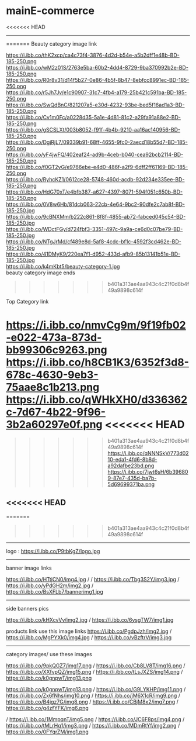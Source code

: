 # mainE-commerce

<<<<<<< HEAD


--------------------------
=======
Beauty category image link

https://i.ibb.co/thK2xcp/ca4c73f4-3876-4d2d-b54e-a5b2dff1e48b-BD-185-250.png
\
https://i.ibb.co/wM2z01S/2763e5ba-60b2-4dd4-8729-9ba370992b2e-BD-185-250.png
\
https://i.ibb.co/R0r8v31/d14f5b27-0e86-4b5f-8b47-8ebfcc8991ec-BD-185-250.png
\
https://i.ibb.co/r5Jh7Jv/e1c90907-31c7-4fb4-a179-25b421c591ba-BD-185-250.png
\
https://i.ibb.co/SwQdBnC/821207a5-e30d-4232-93be-bed5f16ad1a3-BD-185-250.png
\
https://i.ibb.co/Cv1m0Fc/a0228d35-5a1e-4d81-81c2-a29fa91a88e2-BD-185-250.png
\
https://i.ibb.co/gSCSLXt/003b8052-f91f-4b4b-9210-aa16ac140956-BD-185-250.png
\
https://i.ibb.co/DgjRjL7/09339b91-68ff-4655-9fc0-2aecd18b55d7-BD-185-250.png
\
https://i.ibb.co/yF4jwFQ/402eaf24-ad9b-4ceb-b040-cea92bcb2114-BD-185-250.png
\
https://i.ibb.co/f0GT2vG/e9766ebe-e4d0-486f-a2f9-6dff2ff61169-BD-185-250.png
\
https://i.ibb.co/RyhcKZ1/0612ce28-5748-460d-acdb-92d234e335ee-BD-185-250.png
\
https://i.ibb.co/HdG70xT/e4bfb387-a627-4397-8071-594f051c650b-BD-185-250.png
\
https://i.ibb.co/0V8w6Hb/81dcb063-22cb-4e64-9bc2-90dfe2c7ab8f-BD-185-250.jpg
\
https://i.ibb.co/9cBNXMm/b222c861-8f8f-4855-ab72-fabced045c54-BD-185-250.jpg
\
https://i.ibb.co/WDctFGy/d724fbf3-3351-497c-9a9a-ce6d0c07be79-BD-185-250.jpg
\
https://i.ibb.co/NTgJrMd/cf489e8d-5af8-4cdc-bf1c-4592f3cd462e-BD-185-250.jpg
\
https://i.ibb.co/41DMyK9/220ea7f1-d952-433d-afb9-85b13141b51e-BD-185-250.jpg
\
https://i.ibb.co/k4mKbt5/beauty-category-1.jpg
\
beauty category image ends







>>>>>>> b401a313ae4aa943c4c21f0d8b4f49a9898c614f

Top Category link

https://i.ibb.co/nmvCg9m/9f19fb02-e022-473a-873d-bb99306c9263.png
\
https://i.ibb.co/h8CB1K3/6352f3d8-678c-4630-9eb3-75aae8c1b213.png
\
https://i.ibb.co/qWHkXH0/d336362c-7d67-4b22-9f96-3b2a60297e0f.png
<<<<<<< HEAD
=======

>>>>>>> b401a313ae4aa943c4c21f0d8b4f49a9898c614f
\
https://i.ibb.co/qNNNSkV/773d0210-eda1-4fd6-8b8d-a92dafbe23bd.png
\
https://i.ibb.co/7jwt6sH/6b396809-87e7-435d-ba7b-5d69699371ba.png


<<<<<<< HEAD
--------------------------

=======
>>>>>>> b401a313ae4aa943c4c21f0d8b4f49a9898c614f







----------------------------------------------------
logo :   https://i.ibb.co/P9tbKgZ/logo.jpg

----------------------------------------------------
banner image links

https://i.ibb.co/HTtjCN0/img4.jpg / / https://i.ibb.co/Tbg3S2Y/img3.jpg / https://i.ibb.co/yPdGH2m/img2.jpg / https://i.ibb.co/BsXFLb7/bannerimg1.jpg

----------------------------------------------------
side banners pics

https://i.ibb.co/kHXcvVv/img2.jpg / https://i.ibb.co/6ysgTW7/img1.jpg

products link use this image links https://i.ibb.co/PgdpJzh/img2.jpg / https://i.ibb.co/MgPYXk0/img4.jpg / https://i.ibb.co/vBzftrV/img3.jpg


----------------------------------------------------
category images/ use these images 

https://i.ibb.co/9pkQGZ7/img17.png 
/
https://i.ibb.co/Cb8LV8T/img16.png
/
https://i.ibb.co/XXfvpQZ/img15.png
/
https://i.ibb.co/tLsJXZS/img14.png
/
https://i.ibb.co/k0gnpwT/img13.png

https://i.ibb.co/k0gnpwT/img13.png
/
https://i.ibb.co/G9LYKHP/img11.png
/
https://i.ibb.co/Zx6fNhs/img10.png
/
https://i.ibb.co/jM6X1cR/img9.png
/
https://i.ibb.co/B4jgz7G/img8.png
/
https://i.ibb.co/CBjM8x2/img7.png
/
https://i.ibb.co/g4zfYFK/img6.png

/
https://i.ibb.co/1MmpqnT/img5.png
/
https://i.ibb.co/JC6F8ps/img4.png
/
https://i.ibb.co/tMLrHq1/img3.png
/
https://i.ibb.co/MDmRtYf/img2.png
/
https://i.ibb.co/0FYqrZM/img1.png
